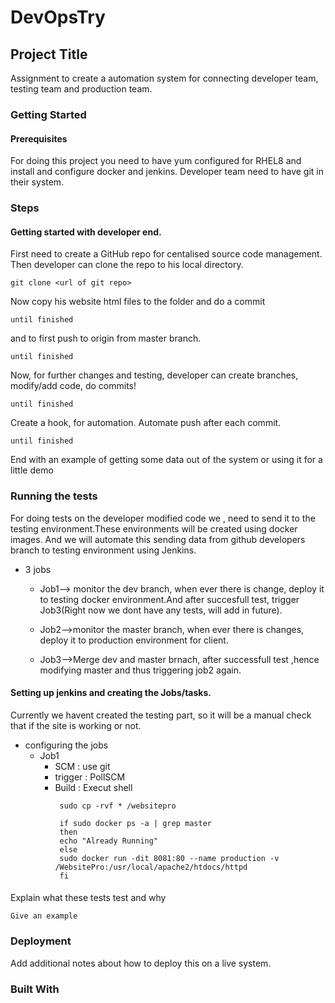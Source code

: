 # DevOpsTry
## Project Title
Assignment to create a automation system for connecting developer team, testing team and production team.

### Getting Started



#### Prerequisites

For doing this project you need to have yum configured for RHEL8 and install and configure docker and jenkins.
Developer team need to have git in their system.


### Steps
#### Getting started with developer end.

First need to create a GitHub repo for centalised source code management.
Then developer can clone the  repo to his local directory.
```
git clone <url of git repo>

```

Now copy his website html files to the folder and do a commit

```
until finished
```
and to first push to origin from master branch.
```
until finished
```
Now, for further changes and testing, developer can create branches, modify/add code, do commits!
```
until finished
```
Create a hook, for automation. Automate push after each commit.
```
until finished
```

End with an example of getting some data out of the system or using it for a little demo

### Running the tests 
For doing tests on the developer modified code we , need to send it to the testing environment.These environments will be created using docker images. And we will automate this sending data from github developers branch to testing environment using Jenkins.

* 3 jobs

  * Job1--> monitor the dev branch, when ever there is change, deploy it to testing docker environment.And after succesfull test, trigger Job3(Right now we dont have any tests, will add in future).
  
  * Job2-->monitor the master branch, when ever there is changes, deploy it to production environment for client.
  
  * Job3-->Merge dev and master brnach, after successfull test ,hence modifying master and thus triggering job2 again.

#### Setting up jenkins and creating the Jobs/tasks.

Currently we havent created the testing part, so it will be a manual check that if the site is working or not.

* configuring the jobs
  * Job1
    * SCM : use git
    * trigger : PollSCM
    * Build : Execut shell
      ```
       sudo cp -rvf * /websitepro

       if sudo docker ps -a | grep master
       then
       echo "Already Running"
       else
       sudo docker run -dit 8081:80 --name production -v /WebsitePro:/usr/local/apache2/htdocs/httpd
       fi
      ```
       

#### 

Explain what these tests test and why

```
Give an example
```

### Deployment

Add additional notes about how to deploy this on a live system.

### Built With

